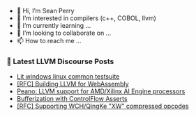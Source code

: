 - 👋 Hi, I’m Sean Perry
- 👀 I’m interested in compilers (c++, COBOL, llvm)
- 🌱 I’m currently learning ...
- 💞️ I’m looking to collaborate on ...
- 📫 How to reach me ...

<!---
s66perry/s66perry is a ✨ special ✨ repository because its `README.md` (this file) appears on your GitHub profile.
You can click the Preview link to take a look at your changes.
--->
### 📕 Latest LLVM Discourse Posts

<!-- DISCOURSE-LLVM:START -->
- [Lit windows linux common testsuite](https://discourse.llvm.org/t/lit-windows-linux-common-testsuite/79538#post_3)
- [[RFC] Building LLVM for WebAssembly](https://discourse.llvm.org/t/rfc-building-llvm-for-webassembly/79073?page=2#post_30)
- [Peano: LLVM support for AMD/Xilinx AI Engine processors](https://discourse.llvm.org/t/peano-llvm-support-for-amd-xilinx-ai-engine-processors/79458#post_5)
- [Bufferization with ControlFlow Asserts](https://discourse.llvm.org/t/bufferization-with-controlflow-asserts/79534#post_4)
- [[RFC] Supporting WCH/QingKe &quot;XW&quot; compressed opcodes](https://discourse.llvm.org/t/rfc-supporting-wch-qingke-xw-compressed-opcodes/79392#post_8)
<!-- DISCOURSE-LLVM:END -->
